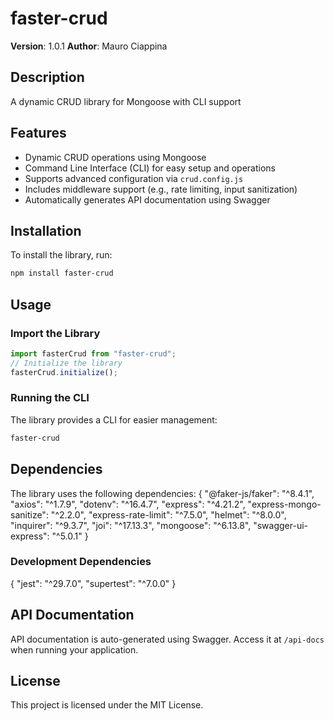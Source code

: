 # faster-crud

**Version**: 1.0.1
**Author**: Mauro Ciappina

## Description

A dynamic CRUD library for Mongoose with CLI support

## Features

- Dynamic CRUD operations using Mongoose
- Command Line Interface (CLI) for easy setup and operations
- Supports advanced configuration via `crud.config.js`
- Includes middleware support (e.g., rate limiting, input sanitization)
- Automatically generates API documentation using Swagger

## Installation

To install the library, run:

```bash
npm install faster-crud
```

## Usage

### Import the Library

```javascript
import fasterCrud from "faster-crud";
// Initialize the library
fasterCrud.initialize();
```

### Running the CLI

The library provides a CLI for easier management:

```bash
faster-crud
```

## Dependencies

The library uses the following dependencies:
{
"@faker-js/faker": "^8.4.1",
"axios": "^1.7.9",
"dotenv": "^16.4.7",
"express": "^4.21.2",
"express-mongo-sanitize": "^2.2.0",
"express-rate-limit": "^7.5.0",
"helmet": "^8.0.0",
"inquirer": "^9.3.7",
"joi": "^17.13.3",
"mongoose": "^6.13.8",
"swagger-ui-express": "^5.0.1"
}

### Development Dependencies

{
"jest": "^29.7.0",
"supertest": "^7.0.0"
}

## API Documentation

API documentation is auto-generated using Swagger. Access it at `/api-docs` when running your
application.

## License

This project is licensed under the MIT License.

